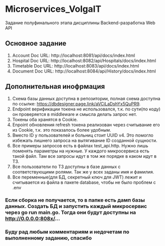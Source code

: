 # Microservices_VolgaIT
Задание полуфинального этапа дисциплины Backend-разработка Web API

## Основное задание
1. Account Doc URL: http://localhost:8081/api/docs/index.html
2. Hospital Doc URL: http://localhost:8082/api/Hospitals/docs/index.html
3. Timetable Doc URL: http://localhost:8083/api/docs/index.html
4. Document Doc URL: http://localhost:8084/api/History/docs/index.html


## Дополнительная инофрмация
1. Схема базы данных доступна в репозитории, полная схема доступна по ссылке: https://dbdesigner.page.link/aVCiLaDshYx5QuPR9.
2. Endpoint верификации токена не использовался, т.к. по сути(по коду) он проверяется в middleware и смысла делать запрос нет.
3. Токены оба хранятся в Cookie.
4. Enpoint обновления refresh токена реализован через считывание его из Cookie, т.к. это показалось более удобным.
5. Вместо ID у пользователей и больниц стоит UUID v4. Это помогло избежать лишнего запроса на вытягивание ID созданной сущности.
6. Все примеры запросов есть в файлах test_api.http. Нужно лишь поменять параметры на нужные. У каждого микросервиса есть такой файл. Там все запросы идут в том же порядке в каком идут в ТЗ.
7. Все пользователи по ТЗ доступны в базе данных с соответствующими ролями. Так же у всех заданы имя и фамилия.
8. Все переменные(для БД, секретный ключ для JWT) лежит и считывается из файла в пакете database, чтобы не было проблем с .env

### Если сборка не получается, то в папке есть дамп базы данных. Создать БД и запустить каждый микросервис через go run main.go. Тогда они будут доступны на http://0.0.0.0:808x/...

### Буду рад любым комментариям и недочетам по выполненному заданию, спасибо
